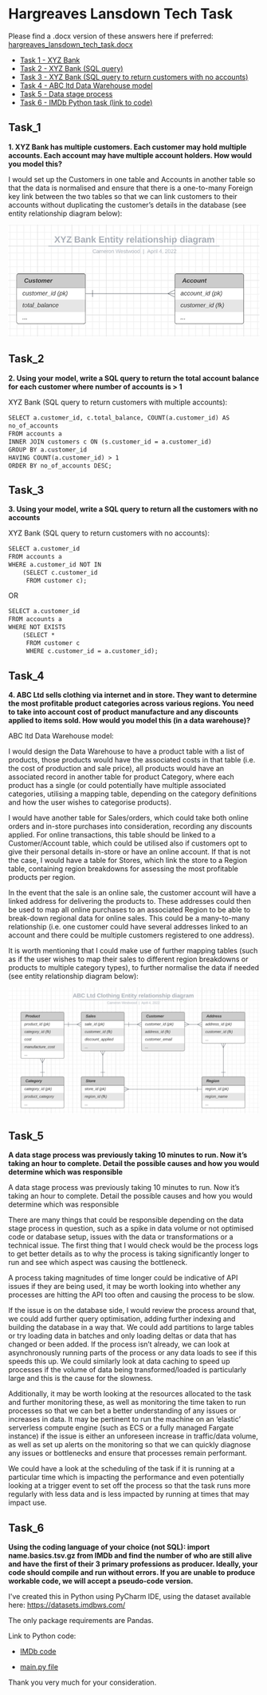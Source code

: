 # Hargreaves Lansdown Tech Task


Please find a .docx version of these answers here if preferred: [hargreaves_lansdown_tech_task.docx](hargreaves_lansdown_tech_task.docx)


* [Task 1 - XYZ Bank](#task_1)
* [Task 2 - XYZ Bank (SQL query)](#task_2)
* [Task 3 - XYZ Bank (SQL query to return customers with no accounts)](#task_3)
* [Task 4 - ABC ltd Data Warehouse model](#task_4)
* [Task 5 - Data stage process](#task_5)
* [Task 6 - IMDb Python task (link to code)](#task_6)


## Task_1

**1. XYZ Bank has multiple customers.  Each customer may hold multiple accounts.  Each account may have multiple account holders.  How would you model this?**

I would set up the Customers in one table and Accounts in another table so that the data is normalised and ensure that there is a one-to-many Foreign key link between the two tables so that we can link customers to their accounts without duplicating the customer’s details in the database (see entity relationship diagram below): 

![XYZ Bank entity relationship diagram](xyz_bank_erd.png "XYZ Bank entity relationship diagram")


## Task_2 

**2. Using your model, write a SQL query to return the total account balance for each customer where number of accounts is > 1**

XYZ Bank (SQL query to return customers with multiple accounts):

```
SELECT a.customer_id, c.total_balance, COUNT(a.customer_id) AS no_of_accounts
FROM accounts a
INNER JOIN customers c ON (s.customer_id = a.customer_id)
GROUP BY a.customer_id
HAVING COUNT(a.customer_id) > 1
ORDER BY no_of_accounts DESC;
```

## Task_3

**3. Using your model, write a SQL query to return all the customers with no accounts**

XYZ Bank (SQL query to return customers with no accounts):

```
SELECT a.customer_id
FROM accounts a
WHERE a.customer_id NOT IN
    (SELECT c.customer_id 
     FROM customer c);
```

OR

```
SELECT a.customer_id
FROM accounts a 
WHERE NOT EXISTS 
    (SELECT * 
     FROM customer c
     WHERE c.customer_id = a.customer_id);
```


## Task_4

**4. ABC Ltd sells clothing via internet and in store.  They want to determine the most profitable product categories across various regions.  You need to take into account cost of product manufacture and any discounts applied to items sold.  How would you model this (in a data warehouse)?**

ABC ltd Data Warehouse model:

I would design the Data Warehouse to have a product table with a list of products, those products would have the associated costs in that table (i.e. the cost of production and sale price), all products would have an associated record in another table for product Category, where each product has a single (or could potentially have multiple associated categories, utilising a mapping table, depending on the category definitions and how the user wishes to categorise products). 

I would have another table for Sales/orders, which could take both online orders and in-store purchases into consideration, recording any discounts applied. For online transactions, this table should be linked to a Customer/Account table, which could be utilised also if customers opt to give their personal details in-store or have an online account. If that is not the case, I would have a table for Stores, which link the store to a Region table, containing region breakdowns for assessing the most profitable products per region.

In the event that the sale is an online sale, the customer account will have a linked address for delivering the products to. These addresses could then be used to map all online purchases to an associated Region to be able to break-down regional data for online sales. This could be a many-to-many relationship (i.e. one customer could have several addresses linked to an account and there could be multiple customers registered to one address).

It is worth mentioning that I could make use of further mapping tables (such as if the user wishes to map their sales to different region breakdowns or products to multiple category types), to further normalise the data if needed (see entity relationship diagram below):

![ABC Ltd clothing entity relationship diagram](abc_ltd_clothing_erd.png "ABC Ltd clothing entity relationship diagram")


## Task_5

**A data stage process was previously taking 10 minutes to run.  Now it’s taking an hour to complete.  Detail the possible causes and how you would determine which was responsible**

A data stage process was previously taking 10 minutes to run.  Now it’s taking an hour to complete.  Detail the possible causes and how you would determine which was responsible

There are many things that could be responsible depending on the data stage process in question, such as a spike in data volume or not optimised code or database setup, issues with the data or transformations or a technical issue. The first thing that I would check would be the process logs to get better details as to why the process is taking significantly longer to run and see which aspect was causing the bottleneck.

A process taking magnitudes of time longer could be indicative of API issues if they are being used, it may be worth looking into whether any processes are hitting the API too often and causing the process to be slow.

If the issue is on the database side, I would review the process around that, we could add further query optimisation, adding further indexing and building the database in a way that. We could add partitions to large tables or try loading data in batches and only loading deltas or data that has changed or been added. If the process isn’t already, we can look at asynchronously running parts of the process or any data loads to see if this speeds this up. We could similarly look at data caching to speed up processes if the volume of data being transformed/loaded is particularly large and this is the cause for the slowness. 

Additionally, it may be worth looking at the resources allocated to the task and further monitoring these, as well as monitoring the time taken to run processes so that we can bet a better understanding of any issues or increases in data. It may be pertinent to run the machine on an ‘elastic’ serverless compute engine (such as ECS or a fully managed Fargate instance) if the issue is either an unforeseen increase in traffic/data volume, as well as set up alerts on the monitoring so that we can quickly diagnose any issues or bottlenecks and ensure that processes remain performant. 

We could have a look at the scheduling of the task if it is running at a particular time which is impacting the performance and even potentially looking at a trigger event to set off the process so that the task runs more regularly with less data and is less impacted by running at times that may impact use. 


## Task_6

**Using the coding language of your choice (not SQL): import name.basics.tsv.gz from IMDb and find the number of who are still alive and have the first of their 3 primary professions as producer. Ideally, your code should compile and run without errors. If you are unable to produce workable code, we will accept a pseudo-code version.**


I've created this in Python using PyCharm IDE, using the dataset available here: https://datasets.imdbws.com/

The only package requirements are Pandas.

Link to Python code:

* [IMDb code](task_6_imdb_code/)

* [main.py file](task_6_imdb_code/main.py)


Thank you very much for your consideration.
